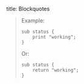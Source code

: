 title: Blockquotes
> Example:
> 
>     sub status {
>         print "working";
>     }
> 
> Or:
> 
>     sub status {
>         return "working";
>     }
